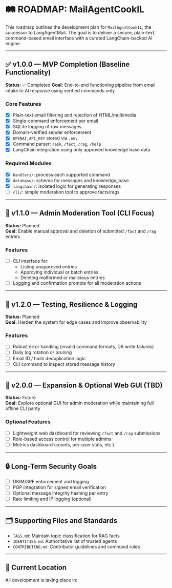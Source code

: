 # 🛤 ROADMAP: MailAgentCookIL

This roadmap outlines the development plan for `MailAgentCookIL`, the successor to LangAgentMail. The goal is to deliver a secure, plain-text, command-based email interface with a curated LangChain-backed AI engine.

---

## ✅ v1.0.0 — MVP Completion (Baseline Functionality)

**Status:** ✅ Completed 
**Goal:** End-to-end functioning pipeline from email intake to AI response using verified commands only.

### Core Features
- [x] Plain-text email filtering and rejection of HTML/multimedia
- [x] Single-command enforcement per email
- [x] SQLite logging of raw messages
- [x] Domain-verified sender enforcement
- [x] `OPENAI_API_KEY` stored via `.env`
- [x] Command parser: `/ask`, `/fact`, `/rag`, `/help`
- [x] LangChain integration using only approved knowledge base data

### Required Modules
- [x] `handlers/`: process each supported command
- [x] `database/`: schema for messages and knowledge_base
- [x] `langchain/`: isolated logic for generating responses
- [ ] `cli/`: simple moderation tool to approve facts/rags

---

## 🔁 v1.1.0 — Admin Moderation Tool (CLI Focus)

**Status:** Planned  
**Goal:** Enable manual approval and deletion of submitted `/fact` and `/rag` entries

### Features
- [ ] CLI interface for:
  - Listing unapproved entries
  - Approving individual or batch entries
  - Deleting malformed or malicious entries
- [ ] Logging and confirmation prompts for all moderation actions

---

## 🧪 v1.2.0 — Testing, Resilience & Logging

**Status:** Planned  
**Goal:** Harden the system for edge cases and improve observability

### Features
- [ ] Robust error handling (invalid command formats, DB write failures)
- [ ] Daily log rotation or pruning
- [ ] Email ID / hash deduplication logic
- [ ] CLI command to inspect stored message history

---

## 🚀 v2.0.0 — Expansion & Optional Web GUI (TBD)

**Status:** Future  
**Goal:** Explore optional GUI for admin moderation while maintaining full offline CLI parity

### Optional Features
- [ ] Lightweight web dashboard for reviewing `/fact` and `/rag` submissions
- [ ] Role-based access control for multiple admins
- [ ] Metrics dashboard (counts, per-user stats, etc.)

---

## 🔒 Long-Term Security Goals

- [ ] DKIM/SPF enforcement and logging
- [ ] PGP integration for signed email verification
- [ ] Optional message integrity hashing per entry
- [ ] Rate limiting and IP logging (optional)

---

## 🗂 Supporting Files and Standards

- `TAGS.md`: Maintain topic classification for RAG facts
- `IDENTITIES.md`: Authoritative list of trusted agents
- `CONTRIBUTING.md`: Contributor guidelines and command rules

---

## 📍 Current Location

All development is taking place in:

